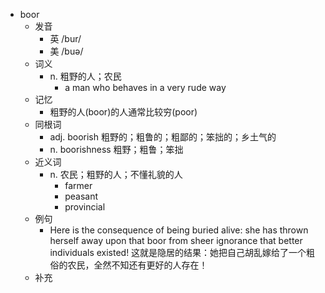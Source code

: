 - boor
  - 发音
    - 英 /bur/
    - 美 /buə/
  - 词义
    - n. 粗野的人；农民
      - a man who behaves in a very rude way
  - 记忆
    - 粗野的人(boor)的人通常比较穷(poor)
  - 同根词
    - adj. boorish 粗野的；粗鲁的；粗鄙的；笨拙的；乡土气的
    - n. boorishness 粗野；粗鲁；笨拙
  - 近义词
    - n. 农民；粗野的人；不懂礼貌的人
      - farmer
      - peasant
      - provincial
  - 例句
    - Here is the consequence of being buried alive: she has thrown herself away upon that boor from sheer ignorance that better individuals existed! 这就是隐居的结果：她把自己胡乱嫁给了一个粗俗的农民，全然不知还有更好的人存在！
  - 补充